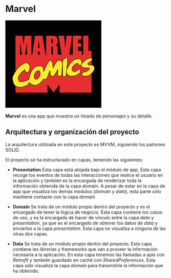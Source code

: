 # Marvel
 
![alt text](docs/images/marvel-comics.png)

**Marvel** es una app que muestra un listado de personajes y su detalle.

## Arquitectura y organización del proyecto
La arquitectura utilizada en este proyecto es MVVM, siguiendo los patrones SOLID.

El proyecto se ha estructurado en capas, teniendo las siguientes:

* **Presentation**
Esta capa está alojada bajo el módulo de app. Esta capa recoge los eventos de todas las interacciones que realice el usuario en la aplicación y también es la encargada de renderizar toda la información obtenida de la capa _domain_. A pesar de estar en la capa de app que visualiza los demás módulos (_domain_ y _data_), esta parte sólo mantiene contacto con la capa _domain_

* **Domain**
Se trata de un módulo propio dentro del proyecto y es el encargado de tener la lógica de negocio. Esta capa contiene los casos de uso, y es la encargada de hacer de vínculo entre la capa _data_ y _presentation_, ya que es el encargado de obtener los datos de _data_ y enviarlos a la capa _presentation_. Esta capa no visualiza a ninguna de las otras dos capas.

* **Data**
Se trata de un módulo propio dentro del proyecto. Esta capa contiene las librerías y frameworks que van a proveer la información necesaria a la aplicación. En esta capa tenemos las llamadas a apis con _Retrofit_ y también guardado en caché con _SharedPreferences_. Esta capa sólo visualiza la capa _domain_ para transmitirle la información que ha obtenido.


